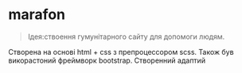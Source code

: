 # marafon

>Ідея:ствоення гумунітарного сайту для допомоги людям.

Створена на основі html + css з препроцессором scss. Також був викорастоний фреймворк bootstrap. Створенний адаптий


